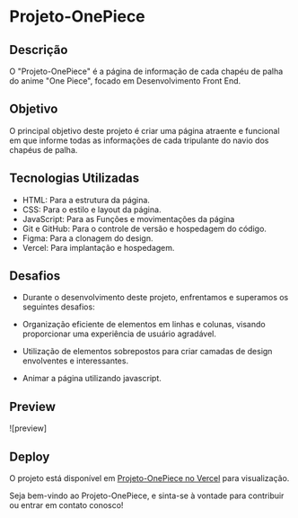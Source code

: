 # Projeto-OnePiece

## Descrição
O "Projeto-OnePiece" é a página de informação de cada chapéu de palha do anime "One Piece", focado em Desenvolvimento Front End.

## Objetivo
O principal objetivo deste projeto é criar uma página atraente e funcional em que informe todas as informações de cada tripulante do navio dos chapéus de palha.

## Tecnologias Utilizadas
- HTML: Para a estrutura da página.
- CSS: Para o estilo e layout da página.
- JavaScript: Para as Funções e movimentações da página
- Git e GitHub: Para o controle de versão e hospedagem do código.
- Figma: Para a clonagem do design.
- Vercel: Para implantação e hospedagem.

## Desafios
- Durante o desenvolvimento deste projeto, enfrentamos e superamos os seguintes desafios:

- Organização eficiente de elementos em linhas e colunas, visando proporcionar uma experiência de usuário agradável.
- Utilização de elementos sobrepostos para criar camadas de design envolventes e interessantes.
- Animar a página utilizando javascript.

## Preview
![preview]


## Deploy
O projeto está disponível em [Projeto-OnePiece no Vercel](https://projeto-one-piece-eta.vercel.app) para visualização.

Seja bem-vindo ao Projeto-OnePiece, e sinta-se à vontade para contribuir ou entrar em contato conosco!
